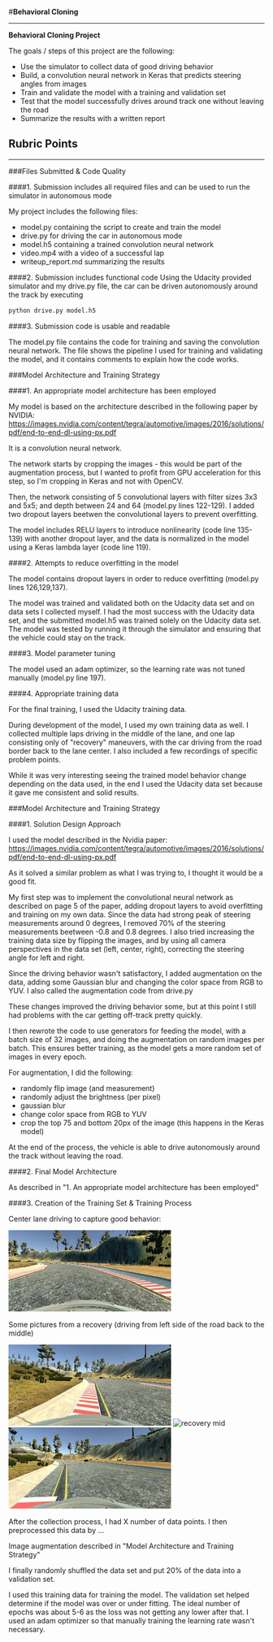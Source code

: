 #**Behavioral Cloning** 

---

**Behavioral Cloning Project**

The goals / steps of this project are the following:
* Use the simulator to collect data of good driving behavior
* Build, a convolution neural network in Keras that predicts steering angles from images
* Train and validate the model with a training and validation set
* Test that the model successfully drives around track one without leaving the road
* Summarize the results with a written report


[//]: # (Image References)

[mid]: ./examples/mid.jpg
[recovery_1]: ./examples/recovery_1.jpg
[recovery_2]: ./examples/recovery_2.jpg
[recovery_3]: ./examples/recovery_3.jpg

## Rubric Points

---
###Files Submitted & Code Quality

####1. Submission includes all required files and can be used to run the simulator in autonomous mode

My project includes the following files:
* model.py containing the script to create and train the model
* drive.py for driving the car in autonomous mode
* model.h5 containing a trained convolution neural network 
* video.mp4 with a video of a successful lap
* writeup_report.md summarizing the results

####2. Submission includes functional code
Using the Udacity provided simulator and my drive.py file, the car can be driven autonomously around the track by executing 
```sh
python drive.py model.h5
```

####3. Submission code is usable and readable

The model.py file contains the code for training and saving the convolution neural network. The file shows the pipeline I used for training and validating the model, and it contains comments to explain how the code works.

###Model Architecture and Training Strategy

####1. An appropriate model architecture has been employed

My model is based on the architecture described in the following paper by NVIDIA: https://images.nvidia.com/content/tegra/automotive/images/2016/solutions/pdf/end-to-end-dl-using-px.pdf

It is a convolution neural network.

The network starts by cropping the images - this would be part of the augmentation process, but I wanted to profit from GPU acceleration for this step, so I'm cropping in Keras and not with OpenCV.

Then, the network consisting of 5 convolutional layers with filter sizes 3x3 and 5x5; and depth between 24 and 64 (model.py lines 122-129). I added two dropout layers beetwen the convolutional layers to prevent overfitting.

The model includes RELU layers to introduce nonlinearity (code line 135-139) with another dropout layer, and the data is normalized in the model using a Keras lambda layer (code line 119). 

####2. Attempts to reduce overfitting in the model

The model contains dropout layers in order to reduce overfitting (model.py lines 126,129,137). 

The model was trained and validated both on the Udacity data set and on data sets I collected myself. I had the most success with the Udacity data set, and the submitted model.h5 was trained solely on the Udacity data set. The model was tested by running it through the simulator and ensuring that the vehicle could stay on the track.

####3. Model parameter tuning

The model used an adam optimizer, so the learning rate was not tuned manually (model.py line 197).

####4. Appropriate training data

For the final training, I used the Udacity training data.

During development of the model, I used my own training data as well. I collected multiple laps driving in the middle of the lane, and one lap consisting only of "recovery" maneuvers, with the car driving from the road border back to the lane center. I also included a few recordings of specific problem points.

While it was very interesting seeing the trained model behavior change depending on the data used, in the end I used the Udacity data set because it gave me consistent and solid results.

###Model Architecture and Training Strategy

####1. Solution Design Approach

I used the model described in the Nvidia paper: https://images.nvidia.com/content/tegra/automotive/images/2016/solutions/pdf/end-to-end-dl-using-px.pdf

As it solved a similar problem as what I was trying to, I thought it would be a good fit.

My first step was to implement the convolutional neural network as described on page 5 of the paper, adding dropout layers to avoid overfitting and training on my own data. Since the data had strong peak of steering measurements around 0 degrees, I removed 70% of the steering measurements beetween -0.8 and 0.8 degrees. I also tried increasing the training data size by flipping the images, and by using all camera perspectives in the data set (left, center, right), correcting the steering angle for left and right.

Since the driving behavior wasn't satisfactory, I added augmentation on the data, adding some Gaussian blur and changing the color space from RGB to YUV. I also called the augmentation code from drive.py

These changes improved the driving behavior some, but at this point I still had problems with the car getting off-track pretty quickly.

I then rewrote the code to use generators for feeding the model, with a batch size of 32 images, and doing the augmentation on random images per batch. This ensures better training, as the model gets a more random set of images in every epoch.

For augmentation, I did the following:
- randomly flip image (and measurement)
- randomly adjust the brightness (per pixel)
- gaussian blur
- change color space from RGB to YUV
- crop the top 75 and bottom 20px of the image (this happens in the Keras model)

At the end of the process, the vehicle is able to drive autonomously around the track without leaving the road.

####2. Final Model Architecture

As described in "1. An appropriate model architecture has been employed"

####3. Creation of the Training Set & Training Process

Center lane driving to capture good behavior:

![center lane driving][mid]

Some pictures from a recovery (driving from left side of the road back to the middle)


![recovery start][recovery_1]
![recovery mid][recovery_2]
![recovery almost there!][recovery_3]


After the collection process, I had X number of data points. I then preprocessed this data by ...

Image augmentation described in "Model Architecture and Training Strategy"

I finally randomly shuffled the data set and put 20% of the data into a validation set. 

I used this training data for training the model. The validation set helped determine if the model was over or under fitting. The ideal number of epochs was about 5-6 as the loss was not getting any lower after that. I used an adam optimizer so that manually training the learning rate wasn't necessary.
